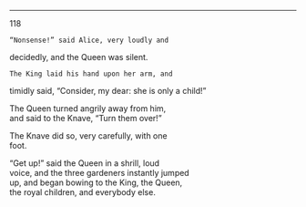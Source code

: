 ---
118 

    “Nonsense!” said Alice, very loudly and  
decidedly, and the Queen was silent.

    The King laid his hand upon her arm, and  
timidly said, “Consider, my dear: she is only
a child!”

The Queen turned angrily away from him,  
and said to the Knave, “Turn them over!”

The Knave did so, very carefully, with one  
foot.

“Get up!” said the Queen in a shrill, loud  
voice, and the three gardeners instantly jumped  
up, and began bowing to the King, the Queen,  
the royal children, and everybody else.